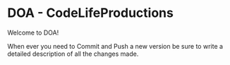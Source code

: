 # DOA - CodeLifeProductions

Welcome to DOA!

When ever you need to Commit and Push a new version be sure to write a detailed description of all the changes made. 

